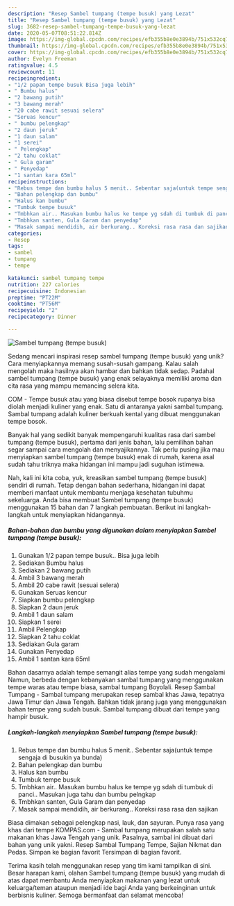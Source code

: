 ```yaml
---
description: "Resep Sambel tumpang (tempe busuk) yang Lezat"
title: "Resep Sambel tumpang (tempe busuk) yang Lezat"
slug: 3682-resep-sambel-tumpang-tempe-busuk-yang-lezat
date: 2020-05-07T08:51:22.814Z
image: https://img-global.cpcdn.com/recipes/efb355b8e0e3894b/751x532cq70/sambel-tumpang-tempe-busuk-foto-resep-utama.jpg
thumbnail: https://img-global.cpcdn.com/recipes/efb355b8e0e3894b/751x532cq70/sambel-tumpang-tempe-busuk-foto-resep-utama.jpg
cover: https://img-global.cpcdn.com/recipes/efb355b8e0e3894b/751x532cq70/sambel-tumpang-tempe-busuk-foto-resep-utama.jpg
author: Evelyn Freeman
ratingvalue: 4.5
reviewcount: 11
recipeingredient:
- "1/2 papan tempe busuk Bisa juga lebih"
- " Bumbu halus"
- "2 bawang putih"
- "3 bawang merah"
- "20 cabe rawit sesuai selera"
- "Seruas kencur"
- " bumbu pelengkap"
- "2 daun jeruk"
- "1 daun salam"
- "1 serei"
- " Pelengkap"
- "2 tahu coklat"
- " Gula garam"
- " Penyedap"
- "1 santan kara 65ml"
recipeinstructions:
- "Rebus tempe dan bumbu halus 5 menit.. Sebentar saja(untuk tempe sengaja di busukin ya bunda)"
- "Bahan pelengkap dan bumbu"
- "Halus kan bumbu"
- "Tumbuk tempe busuk"
- "Tmbhkan air.. Masukan bumbu halus ke tempe yg sdah di tumbuk di panci.. Masukan juga tahu dan bumbu pelngkap"
- "Tmbhkan santen, Gula Garam dan penyedap"
- "Masak sampai mendidih, air berkurang.. Koreksi rasa rasa dan sajikan"
categories:
- Resep
tags:
- sambel
- tumpang
- tempe

katakunci: sambel tumpang tempe 
nutrition: 227 calories
recipecuisine: Indonesian
preptime: "PT22M"
cooktime: "PT56M"
recipeyield: "2"
recipecategory: Dinner

---
```



![Sambel tumpang (tempe busuk)](https://img-global.cpcdn.com/recipes/efb355b8e0e3894b/751x532cq70/sambel-tumpang-tempe-busuk-foto-resep-utama.jpg)

Sedang mencari inspirasi resep sambel tumpang (tempe busuk) yang unik? Cara menyiapkannya memang susah-susah gampang. Kalau salah mengolah maka hasilnya akan hambar dan bahkan tidak sedap. Padahal sambel tumpang (tempe busuk) yang enak selayaknya memiliki aroma dan cita rasa yang mampu memancing selera kita.

COM - Tempe busuk atau yang biasa disebut tempe bosok rupanya bisa diolah menjadi kuliner yang enak. Satu di antaranya yakni sambal tumpang. Sambal tumpang adalah kuliner berkuah kental yang dibuat menggunakan tempe bosok.

Banyak hal yang sedikit banyak mempengaruhi kualitas rasa dari sambel tumpang (tempe busuk), pertama dari jenis bahan, lalu pemilihan bahan segar sampai cara mengolah dan menyajikannya. Tak perlu pusing jika mau menyiapkan sambel tumpang (tempe busuk) enak di rumah, karena asal sudah tahu triknya maka hidangan ini mampu jadi suguhan istimewa.


Nah, kali ini kita coba, yuk, kreasikan sambel tumpang (tempe busuk) sendiri di rumah. Tetap dengan bahan sederhana, hidangan ini dapat memberi manfaat untuk membantu menjaga kesehatan tubuhmu sekeluarga. Anda bisa membuat Sambel tumpang (tempe busuk) menggunakan 15 bahan dan 7 langkah pembuatan. Berikut ini langkah-langkah untuk menyiapkan hidangannya.

<!--inarticleads1-->

##### Bahan-bahan dan bumbu yang digunakan dalam menyiapkan Sambel tumpang (tempe busuk):

1. Gunakan 1/2 papan tempe busuk.. Bisa juga lebih
1. Sediakan  Bumbu halus
1. Sediakan 2 bawang putih
1. Ambil 3 bawang merah
1. Ambil 20 cabe rawit (sesuai selera)
1. Gunakan Seruas kencur
1. Siapkan  bumbu pelengkap
1. Siapkan 2 daun jeruk
1. Ambil 1 daun salam
1. Siapkan 1 serei
1. Ambil  Pelengkap
1. Siapkan 2 tahu coklat
1. Sediakan  Gula garam
1. Gunakan  Penyedap
1. Ambil 1 santan kara 65ml


Bahan dasarnya adalah tempe semangit alias tempe yang sudah mengalami Namun, berbeda dengan kebanyakan sambal tumpang yang menggunakan tempe waras atau tempe biasa, sambal tumpang Boyolali. Resep Sambal Tumpang - Sambal tumpang merupakan resep sambal khas Jawa, tepatnya Jawa Timur dan Jawa Tengah. Bahkan tidak jarang juga yang menggunakan bahan tempe yang sudah busuk. Sambal tumpang dibuat dari tempe yang hampir busuk. 

<!--inarticleads2-->

##### Langkah-langkah menyiapkan Sambel tumpang (tempe busuk):

1. Rebus tempe dan bumbu halus 5 menit.. Sebentar saja(untuk tempe sengaja di busukin ya bunda)
1. Bahan pelengkap dan bumbu
1. Halus kan bumbu
1. Tumbuk tempe busuk
1. Tmbhkan air.. Masukan bumbu halus ke tempe yg sdah di tumbuk di panci.. Masukan juga tahu dan bumbu pelngkap
1. Tmbhkan santen, Gula Garam dan penyedap
1. Masak sampai mendidih, air berkurang.. Koreksi rasa rasa dan sajikan


Biasa dimakan sebagai pelengkap nasi, lauk, dan sayuran. Punya rasa yang khas dari tempe KOMPAS.com - Sambal tumpang merupakan salah satu makanan khas Jawa Tengah yang unik. Pasalnya, sambal ini dibuat dari bahan yang unik yakni. Resep Sambal Tumpang Tempe, Sajian Nikmat dan Pedas. Simpan ke bagian favorit Tersimpan di bagian favorit. 

Terima kasih telah menggunakan resep yang tim kami tampilkan di sini. Besar harapan kami, olahan Sambel tumpang (tempe busuk) yang mudah di atas dapat membantu Anda menyiapkan makanan yang lezat untuk keluarga/teman ataupun menjadi ide bagi Anda yang berkeinginan untuk berbisnis kuliner. Semoga bermanfaat dan selamat mencoba!
